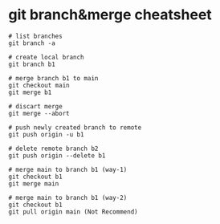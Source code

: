 # git branch&merge cheatsheet

    # list branches
    git branch -a

    # create local branch
    git branch b1

    # merge branch b1 to main
    git checkout main
    git merge b1

    # discart merge
    git merge --abort

    # push newly created branch to remote
    git push origin -u b1

    # delete remote branch b2
    git push origin --delete b1

    # merge main to branch b1 (way-1)
    git checkout b1
    git merge main 

    # merge main to branch b1 (way-2)
    git checkout b1
    git pull origin main (Not Recommend)

